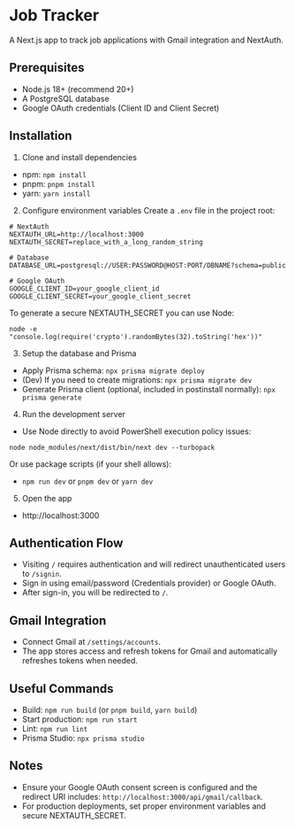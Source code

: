 # Job Tracker

A Next.js app to track job applications with Gmail integration and NextAuth.

## Prerequisites
- Node.js 18+ (recommend 20+)
- A PostgreSQL database
- Google OAuth credentials (Client ID and Client Secret)

## Installation

1) Clone and install dependencies
- npm: `npm install`
- pnpm: `pnpm install`
- yarn: `yarn install`

2) Configure environment variables
Create a `.env` file in the project root:

```
# NextAuth
NEXTAUTH_URL=http://localhost:3000
NEXTAUTH_SECRET=replace_with_a_long_random_string

# Database
DATABASE_URL=postgresql://USER:PASSWORD@HOST:PORT/DBNAME?schema=public

# Google OAuth
GOOGLE_CLIENT_ID=your_google_client_id
GOOGLE_CLIENT_SECRET=your_google_client_secret
```

To generate a secure NEXTAUTH_SECRET you can use Node:
```
node -e "console.log(require('crypto').randomBytes(32).toString('hex'))"
```

3) Setup the database and Prisma
- Apply Prisma schema: `npx prisma migrate deploy`
- (Dev) If you need to create migrations: `npx prisma migrate dev`
- Generate Prisma client (optional, included in postinstall normally): `npx prisma generate`

4) Run the development server
- Use Node directly to avoid PowerShell execution policy issues:
```
node node_modules/next/dist/bin/next dev --turbopack
```
Or use package scripts (if your shell allows):
- `npm run dev` or `pnpm dev` or `yarn dev`

5) Open the app
- http://localhost:3000

## Authentication Flow
- Visiting `/` requires authentication and will redirect unauthenticated users to `/signin`.
- Sign in using email/password (Credentials provider) or Google OAuth.
- After sign-in, you will be redirected to `/`.

## Gmail Integration
- Connect Gmail at `/settings/accounts`.
- The app stores access and refresh tokens for Gmail and automatically refreshes tokens when needed.

## Useful Commands
- Build: `npm run build` (or `pnpm build`, `yarn build`)
- Start production: `npm run start`
- Lint: `npm run lint`
- Prisma Studio: `npx prisma studio`

## Notes
- Ensure your Google OAuth consent screen is configured and the redirect URI includes: `http://localhost:3000/api/gmail/callback`.
- For production deployments, set proper environment variables and secure NEXTAUTH_SECRET.
